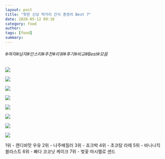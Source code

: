 ```yaml
---
layout: post
title: "핫한 신상 먹거리 간식 총정리 Best 7"
date: 2020-05-12 09:10
category: food
author: 
tags: [food]
summary: 
---
```


###### #여자#남자#인스타#추천#리뷰#후기#비교#Best#모음

  
![](https://img1.daumcdn.net/thumb/R720x0/?fname=https%3A%2F%2Ft1.daumcdn.net%2Fliveboard%2Fpotenshop%2F59913d7b31514cf9aeed0e8deb984c7d.JPG)

![](https://img1.daumcdn.net/thumb/R720x0/?fname=https%3A%2F%2Ft1.daumcdn.net%2Fliveboard%2Fpotenshop%2F4d636706969b454cadd8befee203d3f5.JPG)

![](https://img1.daumcdn.net/thumb/R720x0/?fname=https%3A%2F%2Ft1.daumcdn.net%2Fliveboard%2Fpotenshop%2F7ba8dfe540f74ba6aacc80234f94ae09.JPG)

![](https://img1.daumcdn.net/thumb/R720x0/?fname=https%3A%2F%2Ft1.daumcdn.net%2Fliveboard%2Fpotenshop%2Fe07249e4dee94cc1bebf5d27fdae57ce.JPG)

![](https://img1.daumcdn.net/thumb/R720x0/?fname=https%3A%2F%2Ft1.daumcdn.net%2Fliveboard%2Fpotenshop%2Fd9f94895c42a421d94bec8374db5edfb.JPG)

![](https://img1.daumcdn.net/thumb/R720x0/?fname=https%3A%2F%2Ft1.daumcdn.net%2Fliveboard%2Fpotenshop%2F83afd65fc6854eb984667c234f93a22d.JPG)

![](https://img1.daumcdn.net/thumb/R720x0/?fname=https%3A%2F%2Ft1.daumcdn.net%2Fliveboard%2Fpotenshop%2F2117aef23bfb4ff2983705ce4dfd3b2a.JPG)

![](https://img1.daumcdn.net/thumb/R720x0/?fname=https%3A%2F%2Ft1.daumcdn.net%2Fliveboard%2Fpotenshop%2Fcf1a9ef9b82549c2a57fa8091fff07ff.jpg)

1위 - 캔디바맛 우유
2위 - 나주배칠러
3위 - 죠크박
4위 - 초코탕 라떼
5위 - 바나나킥 블라스트
6위 - 빠다 코코낫 케이크
7위 - 벚꽃 마시멜로 샌드